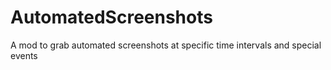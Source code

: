 # AutomatedScreenshots
A mod to grab automated screenshots at specific time intervals and special events
